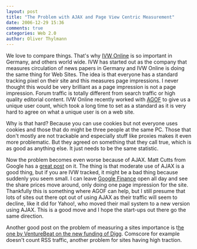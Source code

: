 ```yaml
---
layout: post
title: "The Problem with AJAX and Page View Centric Measurement"
date: 2006-12-29 15:36
comments: true
categories: Web 2.0
author: Oliver Thylmann
---
```






We love to compare things. That's why [IVW Online](http://www.ivw-online.de/) is so important in Germany, and others world wide. IVW has started out as the company that measures circulation of news papers in Germany and IVW Online is doing the same thing for Web Sites. The idea is that everyone has a standard tracking pixel on their site and this measures page impressions. I never thought this would be very brilliant as a page impression is not a page impression. Forum traffic is totally different from search traffic or high quality editorial content. IVW Online recently worked with [AGOF](http://www.agof.de/) to give us a unique user count, which took a long time to set as a standard as it is very hard to agree on what a unique user is on a web site.

Why is that hard? Because you can use cookies but not everyone uses cookies and those that do might be three people at the same PC. Those that don't mostly are not trackable and especially stuff like proxies makes it even more problematic. But they agreed on something that they call true, which is as good as anything else. It just needs to be the same statistic.

Now the problem becomes even worse because of AJAX. Matt Cutts from Google has a [great post](http://www.mattcutts.com/blog/page-view-metrics-bah-humbug/) on it. The thing is that moderate use of AJAX is a good thing, but if you are IVW tracked, it might be a bad thing because suddenly you seem small. I can leave [Google Finance](http://finance.google.com/) open all day and see the share prices move around, only doing one page impression for the site. Thankfully this is something where AGOF can help, but I still presume that lots of sites out there opt out of using AJAX as their traffic will seem to decline, like it did for Yahoo!, who moved their mail system to a new version using AJAX. This is a good move and I hope the start-ups out there go the same direction.

Another good post on the problem of measuring a sites importance is t[he one by VentureBeat on the new funding of Digg](http://venturebeat.com/2006/12/28/news-site-digg-raises-85m-more-rejects-evidence-it-has-been-gamed/). Comscore for example doesn't count RSS traffic, another problem for sites having high traction.


